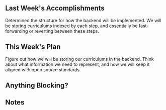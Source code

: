 ## Last Week's Accomplishments

Determined the structure for how the backend will be implemented. We will be storing curriculums indexed by each step, and essentially be fast-forwarding or reverting between these steps.

## This Week's Plan

Figure out how we will be storing our curriculums in the backend. Think about what information we need to represent, and how we will keep it aligned with open source standards.

## Anything Blocking?

## Notes
